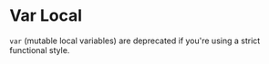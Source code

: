 # Var Local

`var` (mutable local variables) are deprecated if you're using a strict functional style.
